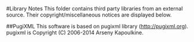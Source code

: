 #Library Notes
This folder contains third party libraries from an external source. Their
copyright/miscellaneous notices are displayed below.

##PugiXML
This software is based on pugixml library (http://pugixml.org).
pugixml is Copyright (C) 2006-2014 Arseny Kapoulkine.

